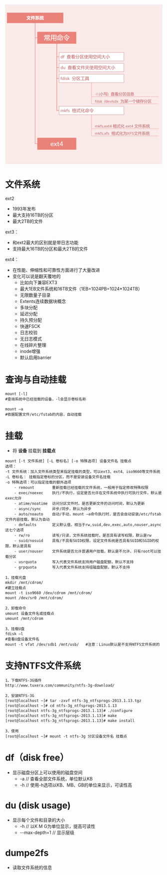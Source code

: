 ![](../photo/07_文件系统.png)
# 文件系统
ext2
- 1993年发布
- 最大支持16TB的分区
- 最大2TB的文件

ext3：
- 和ext2最大的区别就是带日志功能
- 支持最大16TB的分区和最大2TB的文件

ext4：
- 在性能、伸缩性和可靠性方面进行了大量改进
- 变化可以说是翻天覆地的
	- 比如向下兼容EXT3
	- 最大1EB文件系统和16TB文件（1EB=1024PB=1024*1024TB）
	- 无限数量子目录
	- Extents连续数据块概念
	- 多块分配
	- 延迟分配
	- 持久预分配
	- 快速FSCK
	- 日志校验
	- 无日志模式
	- 在线碎片整理
	- inode增强
	- 默认启用barrier

# 查询与自动挂载
```
mount [-l]
#查询系统中已经挂载的设备，-l会显示卷标名称

mount –a
#依据配置文件/etc/fstab的内容，自动挂载
```

# 挂载
- 将 **设备** 挂载到 **挂载点**
```
mount [-t 文件系统] [-L 卷标名] [-o 特殊选项] 设备文件名 挂载点
选项：
-t 文件系统：加入文件系统类型来指定挂载的类型，可以ext3、ext4、iso9660等文件系统
-L 卷标名： 挂载指定卷标的分区，而不是安装设备文件名挂载
-o 特殊选项：可以指定挂载的额外选项
	- remount        重新挂载已经挂载的文件系统，一般用于指定修改特殊权限
	- exec/noexec    执行/不执行，设定是否允许在文件系统中执行可执行文件，默认是exec允许
	- atime/noatime  访问分区文件时，是否更新文件的访问时间，默认为更新
	- async/sync     异步/同步，默认为异步
	- auto/noauto    自动/手动，mount –a命令执行时，是否会自动安装/etc/fstab文件内容挂载，默认为自动
	- defaults       定义默认值，相当于rw,suid,dev,exec,auto,nouser,async这七个选项
	- rw/ro          读写/只读，文件系统挂载时，是否具有读写权限，默认是rw
	- suid/nosuid    具有/不具有SUID权限，设定文件系统是否具有SUID和SGID的权限，默认是具有
	- user/nouser    文件系统是否允许普通用户挂载，默认是不允许，只有root可以挂载分区
	- usrquota       写入代表文件系统支持用户磁盘配额，默认不支持
	- grpquota       写入代表文件系统支持组磁盘配额，默认不支持

1、挂载光盘
mkdir /mnt/cdrom/
#建立挂载点
mount -t iso9660 /dev/cdrom /mnt/cdrom/
mount /dev/sr0 /mnt/cdrom/

2、卸载命令
umount 设备文件名或挂载点
umount /mnt/cdrom

3、挂载U盘
fdisk –l
#查看U盘设备文件名
mount -t vfat /dev/sdb1 /mnt/usb/   #注意：Linux默认是不支持NTFS文件系统的
```

# 支持NTFS文件系统
```
1、下载NTFS-3G插件
http://www.tuxera.com/community/ntfs-3g-download/

2、安装NTFS-3G
[root@localhost ~]# tar -zxvf ntfs-3g_ntfsprogs-2013.1.13.tgz
[root@localhost ~]# cd ntfs-3g_ntfsprogs-2013.1.13
[root@localhost ntfs-3g_ntfsprogs-2013.1.13]# ./configure
[root@localhost ntfs-3g_ntfsprogs-2013.1.13]# make
[root@localhost ntfs-3g_ntfsprogs-2013.1.13]# make install

3、使用
[root@localhost ~]# mount -t ntfs-3g 分区设备文件名 挂载点
```

# df（disk free）
- 显示磁盘分区上可以使用的磁盘空间
	- -a    // 查看全部文件系统，单位默认KB
	- -h    // 使用-h选项以KB、MB、GB的单位来显示，可读性高

# du (disk usage)
- 显示每个文件和目录的大小
	- -h  // 以K  M  G为单位显示，提高可读性
	- --max-depth=1  // 显示层级

# dumpe2fs
- 读取文件系统的信息